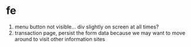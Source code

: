 # fe
1. menu button not visible... div slightly on screen at all times?
2. transaction page, persist the form data because we may want to move around to visit other information sites

